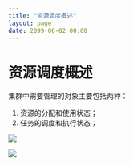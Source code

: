 ```yaml
---
title: "资源调度概述"
layout: page
date: 2099-06-02 00:00
---
```


# 资源调度概述

集群中需要管理的对象主要包括两种：

1. 资源的分配和使用状态；
2. 任务的调度和执行状态；

![](https://img-blog.csdnimg.cn/2020052211214654.png?x-oss-process=image/watermark,type_ZmFuZ3poZW5naGVpdGk,shadow_10,text_aHR0cHM6Ly9ibG9nLmNzZG4ubmV0L20wXzM4MDQzNTUw,size_16,color_FFFFFF,t_70)

![](https://pic1.zhimg.com/80/v2-23c360afa3faaeaf16ac11bc9f11e408_1440w.jpg)

